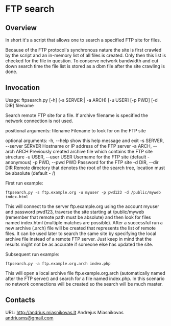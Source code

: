 FTP search
==========

Overview
--------

In short it's a script that allows one to search a specified FTP site for files.

Because of the FTP protocol's synchronous nature the site is first crawled by
the script and an in-memory list of all files is created. Only then this list
is checked for the file in question. To conserve network bandwidth and cut down
search time the file list is stored as a dbm file after the site crawling is
done.

Invocation
----------

Usage: ftpsearch.py [-h] (-s SERVER | -a ARCH) [-u USER] [-p PWD] [-d DIR] filename

Search remote FTP site for a file. If archive filename is specified the network connection is not used.

positional arguments:
  filename              Filename to look for on the FTP site

optional arguments:
  -h, --help            show this help message and exit
  -s SERVER, --server SERVER  Hostname or IP address of the FTP server
  -a ARCH, --arch ARCH        Previously created archive file which contains the FTP site structure
  -u USER, --user USER        Username for the FTP site (default - anonymous)
  -p PWD, --pwd PWD           Password for the FTP site
  -d DIR, --dir DIR           Remote directory that denotes the root of the search tree, location must be absolute (default - /)

First run example:

    ftpsearch.py -s ftp.example.org -u myuser -p pwd123 -d /public/myweb index.html

This will connect to the server ftp.example.org using the account myuser and password pwd123,
traverse the site starting at /public/myweb (remember that remote path must be absolute) and
then look for files named index.html (multiple matches are possible). After a successful run
a new archive (.arch) file will be created that represents the list of remote files. It can
be used later to search the same site by specifying the local archive file instead of a
remote FTP server. Just keep in mind that the results might not be as accurate if someone
else has updated the site.

Subsequent run example:

    ftpsearch.py -a ftp.example.org.arch index.php

This will open a local archive file ftp.example.org.arch (automatically named after the FTP
server) and search for a file named index.php. In this scenario no network connections will
be created so the search will be much master.

Contacts
--------

URL: http://andrius.miasnikovas.lt
Andrejus Miasnikovas <andriusms@gmail.com>

